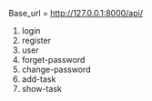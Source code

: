 Base_url = http://127.0.0.1:8000/api/
1. login
2. register
3. user
4. forget-password
5. change-password
6. add-task
7. show-task
